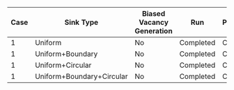 | Case | Sink Type | Biased Vacancy Generation | Run | Postprocessing |
| ---- | ----------| ------------------------- | --- | -------------- |
| 1 | Uniform | No | Completed | Completed |
| 1 | Uniform+Boundary | No | Completed | Completed |
| 1 | Uniform+Circular | No | Completed | Completed |
| 1 | Uniform+Boundary+Circular | No | Completed | Completed |
